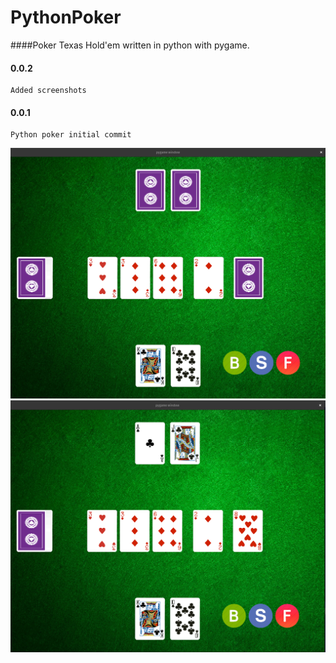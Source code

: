 # PythonPoker
####Poker Texas Hold'em written in python with pygame.

#### 0.0.2
    Added screenshots
#### 0.0.1
    Python poker initial commit
![Alt text](screenshot/screenshot.png?raw=true "screenshot")
![Alt text](screenshot/screenshot2.png?raw=true "screenshot2")
